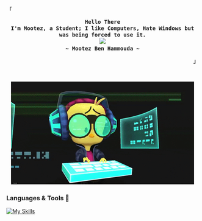 <!-- START -->

<!-- Profile -->
<p align="left"><strong><samp>「</samp></strong></p>
  <p align="center">
    <samp>
      <b>
        Hello There
      <br>
        I'm Mootez, a Student; I like Computers, Hate Windows but was being forced to use it.
      </b>
      <br>
        <image src="https://readme-typing-svg.herokuapp.com?font=JetBrainsMono+Nerd+Font&size=14&pause=1000&color=7A95C9&center=true&width=435&lines=Make+it+simple,+but+I'm+a+really+complicated+person.">
      <br>
      <b>
         ~ Mootez Ben Hammouda ~
      </b>    </samp>
  </p>
<p align="right"><strong><samp>」</samp></strong></p>
<br>

<!-- contribution snake -->
<p align="center">
  <img src="https://github.com/mootezbh/mootezbh/blob/output/hax.gif" />
</p>
  

### Languages & Tools 🧰


[![My Skills](https://skillicons.dev/icons?i=html,css,js,ts,nodejs,express,react,linux,git,github,vscode,py,nextjs,tailwind,vite)]()

### 
